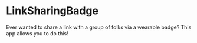 # LinkSharingBadge
Ever wanted to share a link with a group of folks via a wearable badge? This app allows you to do this!
